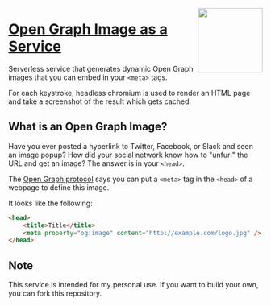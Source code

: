 <a href="https://vercel.com/new/project?template=hapakaien/og-image"><img width="128" src="https://vercel.com/button" align="right"></a>

# [Open Graph Image as a Service](https://og-image.husen.id)

Serverless service that generates dynamic Open Graph images that you can embed in your `<meta>` tags.

For each keystroke, headless chromium is used to render an HTML page and take a screenshot of the result which gets cached.

## What is an Open Graph Image?

Have you ever posted a hyperlink to Twitter, Facebook, or Slack and seen an image popup?
How did your social network know how to "unfurl" the URL and get an image?
The answer is in your `<head>`.

The [Open Graph protocol](http://ogp.me) says you can put a `<meta>` tag in the `<head>` of a webpage to define this image.

It looks like the following:

```html
<head>
    <title>Title</title>
    <meta property="og:image" content="http://example.com/logo.jpg" />
</head>
```

## Note

This service is intended for my personal use. If you want to build your own, you can fork this repository.

